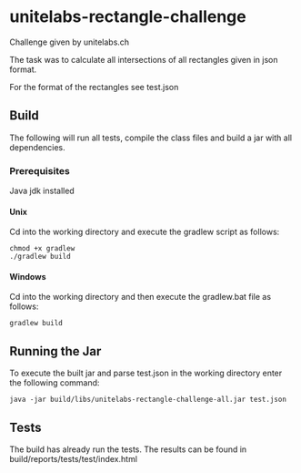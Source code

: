 # unitelabs-rectangle-challenge

Challenge given by unitelabs.ch 

The task was to calculate all intersections 
of all rectangles given in json format.

For the format of the rectangles see test.json

## Build

The following will run all tests, compile the class files and 
build a jar with all dependencies.
### Prerequisites

Java jdk installed
#### Unix

Cd into the working directory and execute the gradlew script 
as follows:

```
chmod +x gradlew
./gradlew build
```
#### Windows

Cd into the working directory and then execute the gradlew.bat
file as follows:
```
gradlew build
```

## Running the Jar

To execute the built jar and parse test.json in the working directory
enter the following command:

```
java -jar build/libs/unitelabs-rectangle-challenge-all.jar test.json
```

## Tests

The build has already run the tests.
The results can be found in build/reports/tests/test/index.html

